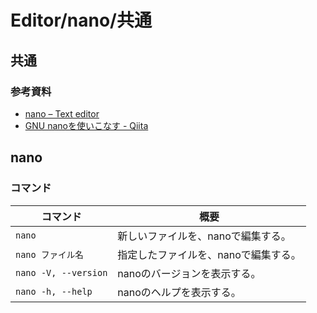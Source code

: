 # Editor/nano/共通

## 共通

### 参考資料

- [nano – Text editor](https://www.nano-editor.org/)
- [GNU nanoを使いこなす - Qiita](https://qiita.com/snct_hu/items/971d512c26dd8b3a3b3c)

## nano

### コマンド

| コマンド             | 概要                                 |
| -------------------- | ------------------------------------ |
| `nano`               | 新しいファイルを、nanoで編集する。   |
| `nano ファイル名`    | 指定したファイルを、nanoで編集する。 |
| `nano -V, --version` | nanoのバージョンを表示する。         |
| `nano -h, --help`    | nanoのヘルプを表示する。             |
